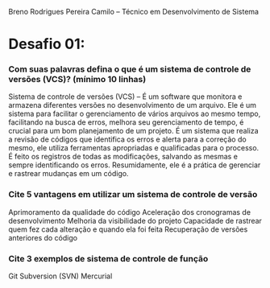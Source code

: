 Breno Rodrigues Pereira Camilo – Técnico em Desenvolvimento de Sistema

# Desafio 01:

### Com suas palavras defina o que é um sistema de controle de versões (VCS)? (mínimo 10 linhas)
Sistema de controle de versões (VCS) – É um software que monitora e armazena diferentes versões no desenvolvimento de um arquivo. Ele é um sistema para facilitar o gerenciamento de vários arquivos ao mesmo tempo, facilitando na busca de erros, melhora seu gerenciamento de tempo, é crucial para um bom planejamento de um projeto. É um sistema que realiza a revisão de códigos que identifica os erros e alerta para a correção do mesmo, ele utiliza ferramentas apropriadas e qualificadas para o processo. É feito os registros de todas as modificações, salvando as mesmas e sempre identificando os erros. Resumidamente, ele é a prática de gerenciar e rastrear mudanças em um código.

### Cite 5 vantagens em utilizar um sistema de controle de versão
Aprimoramento da qualidade do código
Aceleração dos cronogramas de desenvolvimento
Melhoria da visibilidade do projeto
Capacidade de rastrear quem fez cada alteração e quando ela foi feita
Recuperação de versões anteriores do código


### Cite 3 exemplos de sistema de controle de função

Git
Subversion (SVN)
Mercurial

